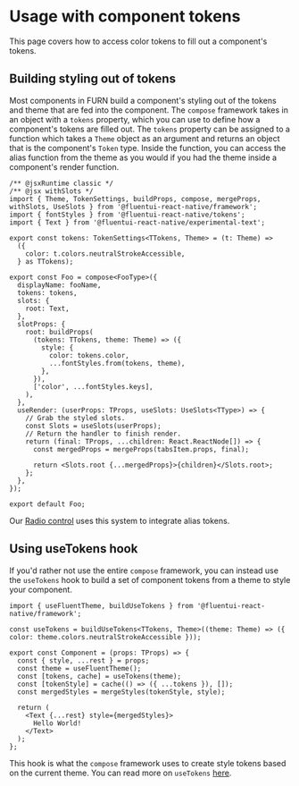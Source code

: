 # Usage with component tokens

This page covers how to access color tokens to fill out a component's tokens.

## Building styling out of tokens

Most components in FURN build a component's styling out of the tokens and theme that are fed into the component. The `compose` framework takes in an object with a `tokens` property, which you can use to define how a component's tokens are filled out. The `tokens` property can be assigned to a function which takes a `Theme` object as an argument and returns an object that is the component's `Token` type. Inside the function, you can access the alias function from the theme as you would if you had the theme inside a component's render function.

```tsx
/** @jsxRuntime classic */
/** @jsx withSlots */
import { Theme, TokenSettings, buildProps, compose, mergeProps, withSlots, UseSlots } from '@fluentui-react-native/framework';
import { fontStyles } from '@fluentui-react-native/tokens';
import { Text } from '@fluentui-react-native/experimental-text';

export const tokens: TokenSettings<TTokens, Theme> = (t: Theme) =>
  ({
    color: t.colors.neutralStrokeAccessible,
  } as TTokens);

export const Foo = compose<FooType>({
  displayName: fooName,
  tokens: tokens,
  slots: {
    root: Text,
  },
  slotProps: {
    root: buildProps(
      (tokens: TTokens, theme: Theme) => ({
        style: {
          color: tokens.color,
          ...fontStyles.from(tokens, theme),
        },
      }),
      ['color', ...fontStyles.keys],
    ),
  },
  useRender: (userProps: TProps, useSlots: UseSlots<TType>) => {
    // Grab the styled slots.
    const Slots = useSlots(userProps);
    // Return the handler to finish render.
    return (final: TProps, ...children: React.ReactNode[]) => {
      const mergedProps = mergeProps(tabsItem.props, final);

      return <Slots.root {...mergedProps}>{children}</Slots.root>;
    };
  },
});

export default Foo;
```

Our [Radio control](../../../../packages/components/RadioGroup/src/Radio/RadioTokens.ts) uses this system to integrate alias tokens.

## Using useTokens hook

If you'd rather not use the entire `compose` framework, you can instead use the `useTokens` hook to build a set of component tokens from a theme to style your component.

```tsx
import { useFluentTheme, buildUseTokens } from '@fluentui-react-native/framework';

const useTokens = buildUseTokens<TTokens, Theme>((theme: Theme) => ({ color: theme.colors.neutralStrokeAccessible }));

export const Component = (props: TProps) => {
  const { style, ...rest } = props;
  const theme = useFluentTheme();
  const [tokens, cache] = useTokens(theme);
  const [tokenStyle] = cache(() => ({ ...tokens }), []);
  const mergedStyles = mergeStyles(tokenStyle, style);

  return (
    <Text {...rest} style={mergedStyles}>
      Hello World!
    </Text>
  );
};
```

This hook is what the `compose` framework uses to create style tokens based on the current theme. You can read more on `useTokens` [here](../../../../packages/framework/use-tokens/README.md).

